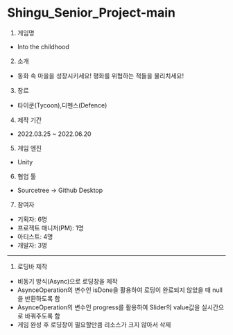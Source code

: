 # Shingu_Senior_Project-main
1. 게임명
- Into the childhood

2. 소개
- 동화 속 마을을 성장시키세요! 평화를 위협하는 적들을 물리치세요! 

3. 장르
- 타이쿤(Tycoon),디펜스(Defence)

4. 제작 기간
- 2022.03.25 ~ 2022.06.20

5. 게임 엔진
- Unity

6. 협업 툴
- Sourcetree → Github Desktop

7. 참여자
- 기획자: 6명
- 프로젝트 매니저(PM): 1명
- 아티스트: 4명
- 개발자: 3명

***
1. 로딩바 제작
- 비동기 방식(Async)으로 로딩창을 제작
- AsynceOperation의 변수인 isDone을 활용하여 로딩이 완료되지 않았을 때 null을 반환하도록 함
- AsynceOperation의 변수인 progress를 활용하여 Slider의 value값을 실시간으로 바꿔주도록 함
- 게임 완성 후 로딩창이 필요할만큼 리소스가 크지 않아서 삭제
